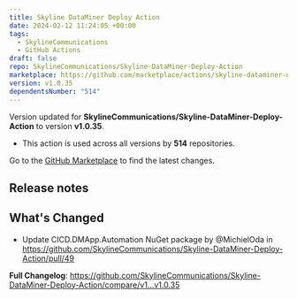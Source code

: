 ```yaml
---
title: Skyline DataMiner Deploy Action
date: 2024-02-12 11:24:05 +00:00
tags:
  - SkylineCommunications
  - GitHub Actions
draft: false
repo: SkylineCommunications/Skyline-DataMiner-Deploy-Action
marketplace: https://github.com/marketplace/actions/skyline-dataminer-deploy-action
version: v1.0.35
dependentsNumber: "514"
---
```



Version updated for **SkylineCommunications/Skyline-DataMiner-Deploy-Action** to version **v1.0.35**.
- This action is used across all versions by **514** repositories.

Go to the [GitHub Marketplace](https://github.com/marketplace/actions/skyline-dataminer-deploy-action) to find the latest changes.

## Release notes

## What's Changed
* Update CICD.DMApp.Automation NuGet package by @MichielOda in https://github.com/SkylineCommunications/Skyline-DataMiner-Deploy-Action/pull/49


**Full Changelog**: https://github.com/SkylineCommunications/Skyline-DataMiner-Deploy-Action/compare/v1...v1.0.35
